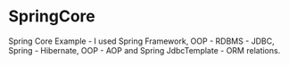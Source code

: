 # SpringCore
Spring Core Example - I used Spring Framework, OOP - RDBMS - JDBC, Spring - Hibernate, OOP - AOP and Spring JdbcTemplate - ORM relations.
